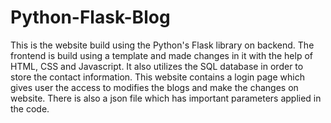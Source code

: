 # Python-Flask-Blog
This is the website build using the Python's Flask library on backend.
The frontend is build using a template and made changes in it with the help of HTML, CSS and Javascript.
It also utilizes the SQL database in order to store the contact information.
This website contains a login page which gives user the access to modifies the blogs and make the changes on website.
There is also a json file which has important parameters applied in the code.

